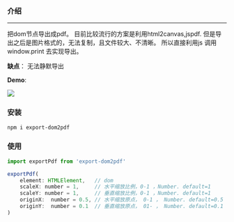 ### 介绍
--- 
把dom节点导出成pdf。 目前比较流行的方案是利用html2canvas,jspdf. 但是导出之后是图片格式的，无法复制，且文件较大、不清晰。 所以直接利用js 调用 window.print 去实现导出。

**缺点**： 无法静默导出

**Demo**: 

<img src='http://qiniu-btfblog-bucket.xccit.cn/1652359992069_exportpdf.gif'>


### 安装
```bash
npm i export-dom2pdf
```

### 使用

``` javascript
import exportPdf from 'export-dom2pdf'

exportPdf(
    element: HTMLElement,   // dom 
    scaleX: number = 1,     // 水平缩放比例，0-1 ，Number. default=1
    scaleY: number = 1,     // 垂直缩放比例，0-1 ，Number. default=1
    originX:  number = 0.5, // 水平缩放原点， 0-1 ， Number. default=0.5
    originY:  number = 0.1  // 垂直缩放原点， 01- ， Number. default=0.1
)
```

